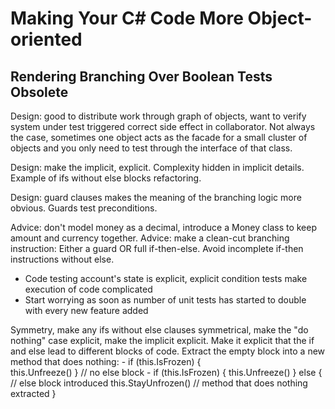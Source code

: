 # Making Your C# Code More Object-oriented

## Rendering Branching Over Boolean Tests Obsolete

Design: good to distribute work through graph of objects, want to verify system under test triggered correct side effect in collaborator. Not always the case, sometimes one object acts as the facade for a small cluster of objects and you only need to test through the interface of that class.

Design: make the implicit, explicit. Complexity hidden in implicit details. Example of ifs without else blocks refactoring.

Design: guard clauses makes the meaning of the branching logic more obvious. Guards test preconditions.

Advice: don't model money as a decimal, introduce a Money class to keep amount and currency together.
Advice: make a clean-cut branching instruction: Either a guard OR full if-then-else. Avoid incomplete if-then instructions without else.

- Code testing account's state is explicit, explicit condition tests make execution of code complicated
- Start worrying as soon as number of unit tests has started to double with every new feature added

Symmetry, make any ifs without else clauses symmetrical, make the "do nothing" case explicit, make the implicit explicit. Make it explicit that the if and else lead to different blocks of code. Extract the empty block into a new method that does nothing:
	- 
		if (this.IsFrozen) {  
			this.Unfreeze()
		} 							// no else block
	- 
		if (this.IsFrozen) {
			this.Unfreeze()
		}
		else {						// else block introduced
			this.StayUnfrozen()		// method that does nothing extracted
		}